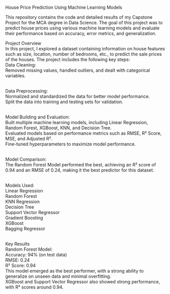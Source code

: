 House Price Prediction Using Machine Learning Models<br>

This repository contains the code and detailed results of my Capstone Project for the MCA degree in Data Science. The goal of this project was to predict house prices using various machine learning models and evaluate their performance based on accuracy, error metrics, and generalization.<br>

Project Overview<br>
In this project, I explored a dataset containing information on house features such as size, location, number of bedrooms, etc., to predict the sale prices of the houses. The project includes the following key steps:<br>
Data Cleaning:<br>
Removed missing values, handled outliers, and dealt with categorical variables.<br><br>

Data Preprocessing:<br>
Normalized and standardized the data for better model performance.<br>
Split the data into training and testing sets for validation.<br><br>

Model Building and Evaluation:<br>
Built multiple machine learning models, including Linear Regression, Random Forest, XGBoost, KNN, and Decision Tree.<br>
Evaluated models based on performance metrics such as RMSE, R² Score, MSE, and Adjusted R².<br>
Fine-tuned hyperparameters to maximize model performance.<br><br>

Model Comparison:<br>
The Random Forest Model performed the best, achieving an R² score of 0.94 and an RMSE of 0.24, making it the best predictor for this dataset.<br><br>

Models Used:<br>
Linear Regression<br>
Random Forest<br>
KNN Regression<br>
Decision Tree<br>
Support Vector Regressor<br>
Gradient Boosting<br>
XGBoost<br>
Bagging Regressor<br><br>

Key Results<br>
Random Forest Model:<br>
Accuracy: 94% (on test data)<br>
RMSE: 0.24<br>
R² Score: 0.94<br>
This model emerged as the best performer, with a strong ability to generalize on unseen data and minimal overfitting.<br>
XGBoost and Support Vector Regressor also showed strong performance, with R² scores around 0.94.<br><br>

